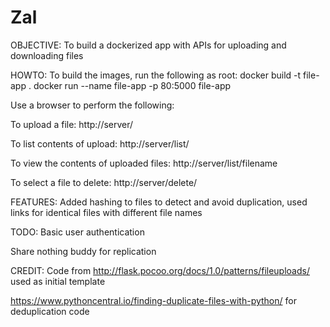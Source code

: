 # Zal


OBJECTIVE:
To build a dockerized app with APIs for uploading and downloading files

HOWTO:
To build the images, run the following as root:
docker build -t file-app .
docker run --name file-app -p 80:5000 file-app

Use a browser to perform the following:

To upload a file:
http://server/

To list contents of upload:
http://server/list/

To view the contents of uploaded files:
http://server/list/filename

To select a file to delete:
http://server/delete/

FEATURES:
Added hashing to files to detect and avoid duplication, used links for identical files with different file names

TODO:
Basic user authentication

Share nothing buddy for replication


CREDIT:
Code from http://flask.pocoo.org/docs/1.0/patterns/fileuploads/ used as initial template

https://www.pythoncentral.io/finding-duplicate-files-with-python/ for deduplication code

